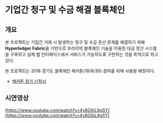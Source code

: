 # 기업간 청구 및 수금 해결 블록체인

## 개요

본 프로젝트는 기업간 거래 시 발생하는 청구 및 수금 혼선 문제를 해결하기 위해 **Hyperledger Fabric**을 기반으로 프라이빗 블록체인 기술을 이용한 대금 정산 시스템을 구축하고 실제 웹 인터페이스에서 서비스가 가능하도록 구현하는 것을 목적으로 하고 있다.

본 프로젝트는 2018 경기도 블록체인 해커톤(18/8/30) 참여를 위해 사용될 예정이다.

- [해커톤 참가 신청서](./Application.md)


## 시연영상
[https://www.youtube.com/watch?v=4y8GXjL8gSY](https://www.youtube.com/watch?v=4y8GXjL8gSY)
